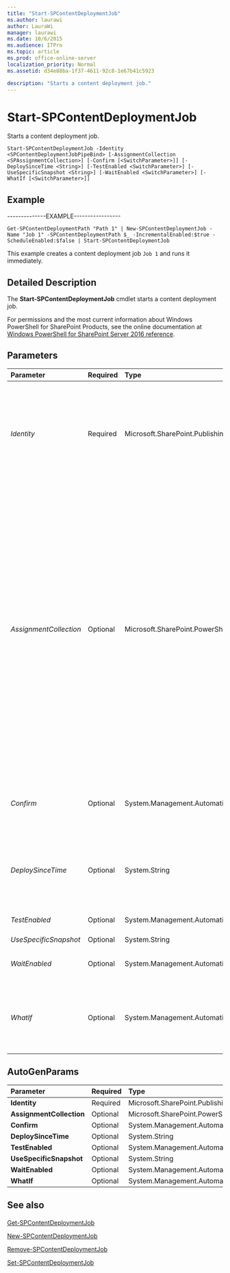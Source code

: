 ```yaml
---
title: "Start-SPContentDeploymentJob"
ms.author: laurawi
author: LauraWi
manager: laurawi
ms.date: 10/6/2015
ms.audience: ITPro
ms.topic: article
ms.prod: office-online-server
localization_priority: Normal
ms.assetid: d34e88ba-1f37-4611-92c8-1e67b41c5923

description: "Starts a content deployment job."
---
```


# Start-SPContentDeploymentJob

Starts a content deployment job.
  
```
Start-SPContentDeploymentJob -Identity <SPContentDeploymentJobPipeBind> [-AssignmentCollection <SPAssignmentCollection>] [-Confirm [<SwitchParameter>]] [-DeploySinceTime <String>] [-TestEnabled <SwitchParameter>] [-UseSpecificSnapshot <String>] [-WaitEnabled <SwitchParameter>] [-WhatIf [<SwitchParameter>]]

```

## Example

--------------EXAMPLE-----------------
  
```
Get-SPContentDeploymentPath "Path 1" | New-SPContentDeploymentJob -Name "Job 1" -SPContentDeploymentPath $_ -IncrementalEnabled:$true -ScheduleEnabled:$false | Start-SPContentDeploymentJob
```

This example creates a content deployment job  `Job 1` and runs it immediately. 
  
## Detailed Description

The **Start-SPContentDeploymentJob** cmdlet starts a content deployment job. 
  
For permissions and the most current information about Windows PowerShell for SharePoint Products, see the online documentation at [Windows PowerShell for SharePoint Server 2016 reference](https://go.microsoft.com/fwlink/p/?LinkId=671715). 
  
## Parameters

|**Parameter**|**Required**|**Type**|**Description**|
|:-----|:-----|:-----|:-----|
| _Identity_ <br/> |Required  <br/> |Microsoft.SharePoint.Publishing.Cmdlet.SPContentDeploymentJobPipeBind  <br/> |Specifies the content deployment job to run.  <br/> The type must be a valid GUID, in the form 12345678-90ab-cdef-1234-567890bcdefgh; a valid name of a content deployment job (for example, DeployJob1); or an instance of a valid **SPContentDeploymentJob** object.  <br/> |
| _AssignmentCollection_ <br/> |Optional  <br/> |Microsoft.SharePoint.PowerShell.SPAssignmentCollection  <br/> |Manages objects for the purpose of proper disposal. Use of objects, such as **SPWeb** or **SPSite**, can use large amounts of memory and use of these objects in Windows PowerShell scripts requires proper memory management. Using the **SPAssignment** object, you can assign objects to a variable and dispose of the objects after they are needed to free up memory. When **SPWeb**, **SPSite**, or **SPSiteAdministration** objects are used, the objects are automatically disposed of if an assignment collection or the **Global** parameter is not used.  <br/> > [!NOTE]> When the **Global** parameter is used, all objects are contained in the global store. If objects are not immediately used, or disposed of by using the **Stop-SPAssignment** command, an out-of-memory scenario can occur.           |
| _Confirm_ <br/> |Optional  <br/> |System.Management.Automation.SwitchParameter  <br/> |Prompts you for confirmation before executing the command. For more information, type the following command: **get-help about_commonparameters** <br/> |
| _DeploySinceTime_ <br/> |Optional  <br/> |System.String  <br/> |Specifies the date to use to determine what changes to export incrementally. This parameter is ignored if the deployment job type is full.  <br/> The type must be a valid DateTime type, in the form 2010,12,05.  <br/> |
| _TestEnabled_ <br/> |Optional  <br/> |System.Management.Automation.SwitchParameter  <br/> |Runs the content deployment job in test mode only.  <br/> |
| _UseSpecificSnapshot_ <br/> |Optional  <br/> |System.String  <br/> |PARAMVALUE: String  <br/> |
| _WaitEnabled_ <br/> |Optional  <br/> |System.Management.Automation.SwitchParameter  <br/> |Specifies that the command is not returned until the operation is complete.  <br/> |
| _WhatIf_ <br/> |Optional  <br/> |System.Management.Automation.SwitchParameter  <br/> |Displays a message that describes the effect of the command instead of executing the command. For more information, type the following command: **get-help about_commonparameters** <br/> |
   
## AutoGenParams

|**Parameter**|**Required**|**Type**|**Description**|
|:-----|:-----|:-----|:-----|
|**Identity** <br/> |Required  <br/> |Microsoft.SharePoint.Publishing.Cmdlet.SPContentDeploymentJobPipeBind  <br/> ||
|**AssignmentCollection** <br/> |Optional  <br/> |Microsoft.SharePoint.PowerShell.SPAssignmentCollection  <br/> ||
|**Confirm** <br/> |Optional  <br/> |System.Management.Automation.SwitchParameter  <br/> ||
|**DeploySinceTime** <br/> |Optional  <br/> |System.String  <br/> ||
|**TestEnabled** <br/> |Optional  <br/> |System.Management.Automation.SwitchParameter  <br/> ||
|**UseSpecificSnapshot** <br/> |Optional  <br/> |System.String  <br/> ||
|**WaitEnabled** <br/> |Optional  <br/> |System.Management.Automation.SwitchParameter  <br/> ||
|**WhatIf** <br/> |Optional  <br/> |System.Management.Automation.SwitchParameter  <br/> ||
   
## See also

#### 

[Get-SPContentDeploymentJob](get-spcontentdeploymentjob.md)
  
[New-SPContentDeploymentJob](new-spcontentdeploymentjob.md)
  
[Remove-SPContentDeploymentJob](remove-spcontentdeploymentjob.md)
  
[Set-SPContentDeploymentJob](set-spcontentdeploymentjob.md)

